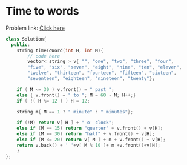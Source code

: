 # Time to words

Problem link: [Click here](https://www.geeksforgeeks.org/problems/time-to-words3728/1?page=7&difficulty=School&sortBy=submissions)

```cpp
class Solution{
  public:
    string timeToWord(int H, int M){
        // code here
        vector< string > v{ "", "one", "two", "three", "four",
        "five", "six", "seven", "eight", "nine", "ten", "eleven",
        "twelve", "thirteen", "fourteen", "fifteen", "sixteen",
        "seventeen", "eighteen", "nineteen", "twenty"};

    if ( M <= 30 ) v.front() = " past ";
    else { v.front() = " to "; M = 60 - M; H++;}
    if ( !( H %= 12 ) ) H = 12;

    string m{ M == 1 ? " minute" : " minutes"};

    if (!M) return v[ H ] + " o' clock";
    else if (M == 15) return "quarter" + v.front() + v[H];
    else if (M == 30) return "half" + v.front() + v[H];
    else if (M <= 20) return v[ M ] + m + v.front() + v[H];
    return v.back() + ' '+v[ M % 10 ]+ m +v.front()+v[H];
    }
};
```
